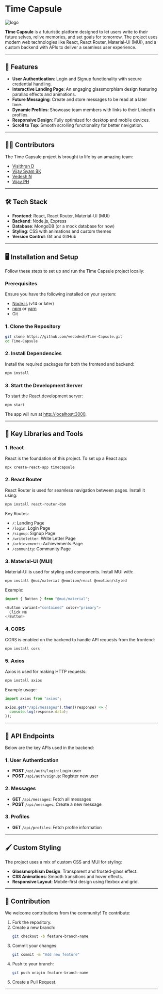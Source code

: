 # Time Capsule

![logo](https://github.com/user-attachments/assets/5bde12c2-b3a0-49d5-a6fe-3c41105b3267)


**Time Capsule** is a futuristic platform designed to let users write to their future selves, relive memories, and set goals for tomorrow. The project uses modern web technologies like React, React Router, Material-UI (MUI), and a custom backend with APIs to deliver a seamless user experience.

---

## 🚀 Features
- **User Authentication**: Login and Signup functionality with secure credential handling.
- **Interactive Landing Page**: An engaging glassmorphism design featuring parallax effects and animations.
- **Future Messaging**: Create and store messages to be read at a later time.
- **Dynamic Profiles**: Showcase team members with links to their LinkedIn profiles.
- **Responsive Design**: Fully optimized for desktop and mobile devices.
- **Scroll to Top**: Smooth scrolling functionality for better navigation.

---

## 🧑‍💻 Contributors
The Time Capsule project is brought to life by an amazing team:
- [Visithran D](https://www.linkedin.com/in/visithran-d-37a877291/)
- [Vijay Syam BK](https://www.linkedin.com/in/vijaysyam-bk/)
- [Vedesh N](https://www.linkedin.com/in/vedesh-n-b631b82a1)
- [Vijay PH](https://www.linkedin.com/in/vijay-ph-a039442a0/)

---

## 🛠️ Tech Stack
- **Frontend**: React, React Router, Material-UI (MUI)
- **Backend**: Node.js, Express
- **Database**: MongoDB (or a mock database for now)
- **Styling**: CSS with animations and custom themes
- **Version Control**: Git and GitHub

---

## 🖥️ Installation and Setup
Follow these steps to set up and run the Time Capsule project locally:

### Prerequisites
Ensure you have the following installed on your system:
- [Node.js](https://nodejs.org/) (v14 or later)
- [npm](https://www.npmjs.com/) or [yarn](https://yarnpkg.com/)
- Git

### 1. Clone the Repository
```bash
git clone https://github.com/vecodesh/Time-Capsule.git
cd Time-Capsule
```

### 2. Install Dependencies
Install the required packages for both the frontend and backend:
```bash
npm install
```

### 3. Start the Development Server
To start the React development server:
```bash
npm start
```
The app will run at [http://localhost:3000](http://localhost:3000).

---

## 🔧 Key Libraries and Tools

### 1. **React**
React is the foundation of this project. To set up a React app:
```bash
npx create-react-app timecapsule
```

### 2. **React Router**
React Router is used for seamless navigation between pages.
Install it using:
```bash
npm install react-router-dom
```
Key Routes:
- `/`: Landing Page
- `/login`: Login Page
- `/signup`: Signup Page
- `/writeletter`: Write Letter Page
- `/achievements`: Achievements Page
- `/community`: Community Page

### 3. **Material-UI (MUI)**
Material-UI is used for styling and components.
Install MUI with:
```bash
npm install @mui/material @emotion/react @emotion/styled
```
Example:
```javascript
import { Button } from "@mui/material";

<Button variant="contained" color="primary">
  Click Me
</Button>
```

### 4. **CORS**
CORS is enabled on the backend to handle API requests from the frontend:
```bash
npm install cors
```

### 5. **Axios**
Axios is used for making HTTP requests:
```bash
npm install axios
```
Example usage:
```javascript
import axios from "axios";

axios.get("/api/messages").then((response) => {
  console.log(response.data);
});
```

---

## 🌟 API Endpoints
Below are the key APIs used in the backend:

### 1. **User Authentication**
- **POST** `/api/auth/login`: Login user
- **POST** `/api/auth/signup`: Register new user

### 2. **Messages**
- **GET** `/api/messages`: Fetch all messages
- **POST** `/api/messages`: Create a new message

### 3. **Profiles**
- **GET** `/api/profiles`: Fetch profile information

---

## 🖌️ Custom Styling
The project uses a mix of custom CSS and MUI for styling:
- **Glassmorphism Design**: Transparent and frosted-glass effect.
- **CSS Animations**: Smooth transitions and hover effects.
- **Responsive Layout**: Mobile-first design using flexbox and grid.

---


## 🤝 Contribution
We welcome contributions from the community! To contribute:
1. Fork the repository.
2. Create a new branch:
   ```bash
   git checkout -b feature-branch-name
   ```
3. Commit your changes:
   ```bash
   git commit -m "Add new feature"
   ```
4. Push to your branch:
   ```bash
   git push origin feature-branch-name
   ```
5. Create a Pull Request.

---


